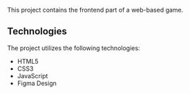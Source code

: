 This project contains the frontend part of a web-based game. 



## Technologies

The project utilizes the following technologies:

- HTML5
- CSS3
- JavaScript
- Figma Design


